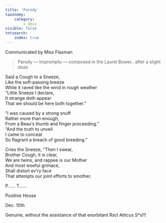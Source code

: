 ```yaml
---
title: 'Parody'
taxonomy:
    category:
        - docs
visible: false
tntsearch:
    index: true
---
```


<div class="author">Communicated by Miss Flaxman</div>

> Parody — Impromptu — composed in the Laurel Bower.. after a slight doze

Said a Cough to a Sneeze,  
Like the soft-passing breeze  
While it raved like the wind in rough weather  
“Little Sneeze I declare,  
It strange doth appear  
That we should be here both together.”

“I was caused by a strong snuff  
Rather more than enough,  
From a Beau’s thumb and finger proceeding.”  
“And the truth to unveil  
I came to conceal  
So flagrant a breach of good breeding.”

Cries the Sneeze, “Then I swear,  
Brother Cough, it is clear,  
We are twins, and rappee is our Mother  
And most woeful grimace,  
Shall distort ev’ry face  
That attempts our joint efforts to smother.

P…… T……

Positive House

Dec. 10th

Genuine, without the assistance of that exorbitant R*sc*l Atticus S*s!!!